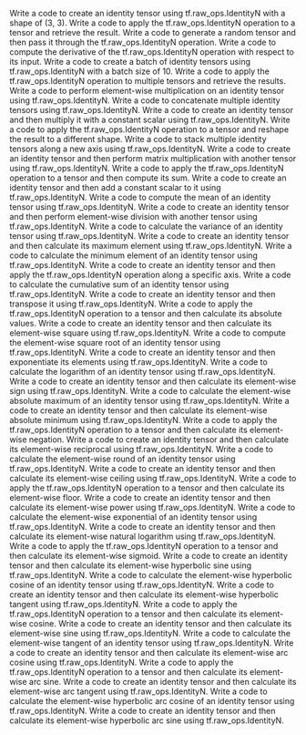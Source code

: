Write a code to create an identity tensor using tf.raw_ops.IdentityN with a shape of (3, 3).
Write a code to apply the tf.raw_ops.IdentityN operation to a tensor and retrieve the result.
Write a code to generate a random tensor and then pass it through the tf.raw_ops.IdentityN operation.
Write a code to compute the derivative of the tf.raw_ops.IdentityN operation with respect to its input.
Write a code to create a batch of identity tensors using tf.raw_ops.IdentityN with a batch size of 10.
Write a code to apply the tf.raw_ops.IdentityN operation to multiple tensors and retrieve the results.
Write a code to perform element-wise multiplication on an identity tensor using tf.raw_ops.IdentityN.
Write a code to concatenate multiple identity tensors using tf.raw_ops.IdentityN.
Write a code to create an identity tensor and then multiply it with a constant scalar using tf.raw_ops.IdentityN.
Write a code to apply the tf.raw_ops.IdentityN operation to a tensor and reshape the result to a different shape.
Write a code to stack multiple identity tensors along a new axis using tf.raw_ops.IdentityN.
Write a code to create an identity tensor and then perform matrix multiplication with another tensor using tf.raw_ops.IdentityN.
Write a code to apply the tf.raw_ops.IdentityN operation to a tensor and then compute its sum.
Write a code to create an identity tensor and then add a constant scalar to it using tf.raw_ops.IdentityN.
Write a code to compute the mean of an identity tensor using tf.raw_ops.IdentityN.
Write a code to create an identity tensor and then perform element-wise division with another tensor using tf.raw_ops.IdentityN.
Write a code to calculate the variance of an identity tensor using tf.raw_ops.IdentityN.
Write a code to create an identity tensor and then calculate its maximum element using tf.raw_ops.IdentityN.
Write a code to calculate the minimum element of an identity tensor using tf.raw_ops.IdentityN.
Write a code to create an identity tensor and then apply the tf.raw_ops.IdentityN operation along a specific axis.
Write a code to calculate the cumulative sum of an identity tensor using tf.raw_ops.IdentityN.
Write a code to create an identity tensor and then transpose it using tf.raw_ops.IdentityN.
Write a code to apply the tf.raw_ops.IdentityN operation to a tensor and then calculate its absolute values.
Write a code to create an identity tensor and then calculate its element-wise square using tf.raw_ops.IdentityN.
Write a code to compute the element-wise square root of an identity tensor using tf.raw_ops.IdentityN.
Write a code to create an identity tensor and then exponentiate its elements using tf.raw_ops.IdentityN.
Write a code to calculate the logarithm of an identity tensor using tf.raw_ops.IdentityN.
Write a code to create an identity tensor and then calculate its element-wise sign using tf.raw_ops.IdentityN.
Write a code to calculate the element-wise absolute maximum of an identity tensor using tf.raw_ops.IdentityN.
Write a code to create an identity tensor and then calculate its element-wise absolute minimum using tf.raw_ops.IdentityN.
Write a code to apply the tf.raw_ops.IdentityN operation to a tensor and then calculate its element-wise negation.
Write a code to create an identity tensor and then calculate its element-wise reciprocal using tf.raw_ops.IdentityN.
Write a code to calculate the element-wise round of an identity tensor using tf.raw_ops.IdentityN.
Write a code to create an identity tensor and then calculate its element-wise ceiling using tf.raw_ops.IdentityN.
Write a code to apply the tf.raw_ops.IdentityN operation to a tensor and then calculate its element-wise floor.
Write a code to create an identity tensor and then calculate its element-wise power using tf.raw_ops.IdentityN.
Write a code to calculate the element-wise exponential of an identity tensor using tf.raw_ops.IdentityN.
Write a code to create an identity tensor and then calculate its element-wise natural logarithm using tf.raw_ops.IdentityN.
Write a code to apply the tf.raw_ops.IdentityN operation to a tensor and then calculate its element-wise sigmoid.
Write a code to create an identity tensor and then calculate its element-wise hyperbolic sine using tf.raw_ops.IdentityN.
Write a code to calculate the element-wise hyperbolic cosine of an identity tensor using tf.raw_ops.IdentityN.
Write a code to create an identity tensor and then calculate its element-wise hyperbolic tangent using tf.raw_ops.IdentityN.
Write a code to apply the tf.raw_ops.IdentityN operation to a tensor and then calculate its element-wise cosine.
Write a code to create an identity tensor and then calculate its element-wise sine using tf.raw_ops.IdentityN.
Write a code to calculate the element-wise tangent of an identity tensor using tf.raw_ops.IdentityN.
Write a code to create an identity tensor and then calculate its element-wise arc cosine using tf.raw_ops.IdentityN.
Write a code to apply the tf.raw_ops.IdentityN operation to a tensor and then calculate its element-wise arc sine.
Write a code to create an identity tensor and then calculate its element-wise arc tangent using tf.raw_ops.IdentityN.
Write a code to calculate the element-wise hyperbolic arc cosine of an identity tensor using tf.raw_ops.IdentityN.
Write a code to create an identity tensor and then calculate its element-wise hyperbolic arc sine using tf.raw_ops.IdentityN.